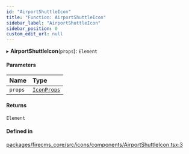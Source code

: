 ```yaml
---
id: "AirportShuttleIcon"
title: "Function: AirportShuttleIcon"
sidebar_label: "AirportShuttleIcon"
sidebar_position: 0
custom_edit_url: null
---
```


▸ **AirportShuttleIcon**(`props`): `Element`

#### Parameters

| Name | Type |
| :------ | :------ |
| `props` | [`IconProps`](../types/IconProps.md) |

#### Returns

`Element`

#### Defined in

[packages/firecms_core/src/icons/components/AirportShuttleIcon.tsx:3](https://github.com/FireCMSco/firecms/blob/d45f3739/packages/firecms_core/src/icons/components/AirportShuttleIcon.tsx#L3)
